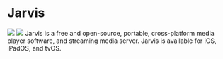 # Jarvis

![](https://badgen.net/badge/Platform/Apple%20TV%20%7C%20iPhone%20%7C%20iPad/gray) ![](https://badgen.net/badge/Swift/v%205.3/orange)
Jarvis is a free and open-source, portable, cross-platform media player software, and streaming media server. Jarvis is available for iOS, iPadOS, and tvOS.
